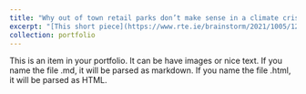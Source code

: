 ```yaml
---
title: "Why out of town retail parks don’t make sense in a climate crisis"
excerpt: "[This short piece](https://www.rte.ie/brainstorm/2021/1005/1250821-carrigtwohill-cork-out-of-town-retail-parks-shopping-centres-climate-change/#:~:text=The%20issue%20is%20clearly%20infrastructurally,well%2C%20such%20as%20city%20areas.) illustrates the findings of ongoing research investigating the environmental damage attributable to travel behaviours and the spatial distribution of economic activities. The discussion centres around the environmental, economic, and social problems attributable to peripherally-located retail centres, using the metropolitan area of Cork, Ireland, as a case study. <br/><img src='/images/Retail Centre.png'>"
collection: portfolio
---
```


This is an item in your portfolio. It can be have images or nice text. If you name the file .md, it will be parsed as markdown. If you name the file .html, it will be parsed as HTML. 
